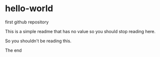 # hello-world
first github repository

This is a simple readme that has no value so you should stop reading here.

So you shouldn't be reading this.

The end
